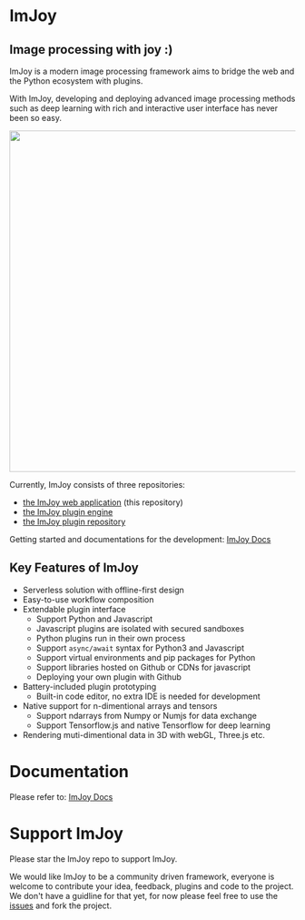 # ImJoy
## Image processing with joy :)

ImJoy is a modern image processing framework aims to bridge the web and the Python ecosystem with plugins.

With ImJoy, developing and deploying advanced image processing methods such as deep learning with rich and interactive user interface has never been so easy.

<img src="https://github.com/oeway/ImJoy/raw/master/docs/docs/asserts/imjoy-screenshot.png" width="600px"></img>

Currently, ImJoy consists of three repositories:
 * [the ImJoy web application](https://github.com/oeway/ImJoy/) (this repository)
 * [the ImJoy plugin engine](https://github.com/oeway/ImJoy-Python)
 * [the ImJoy plugin repository](https://github.com/oeway/ImJoy-Plugins)

Getting started and documentations for the development: [ImJoy Docs](https://imjoy.io/docs/#/overview)

## Key Features of ImJoy
 * Serverless solution with offline-first design
 * Easy-to-use workflow composition
 * Extendable plugin interface
   - Support Python and Javascript
   - Javascript plugins are isolated with secured sandboxes
   - Python plugins run in their own process
   - Support `async/await` syntax for Python3 and Javascript
   - Support virtual environments and pip packages for Python
   - Support libraries hosted on Github or CDNs for javascript
   - Deploying your own plugin with Github
 * Battery-included plugin prototyping
   - Built-in code editor, no extra IDE is needed for development
 * Native support for n-dimentional arrays and tensors
   - Support ndarrays from Numpy or Numjs for data exchange
   - Support Tensorflow.js and native Tensorflow for deep learning
 * Rendering muti-dimentional data in 3D with webGL, Three.js etc.

# Documentation

Please refer to: [ImJoy Docs](https://imjoy.io/docs/#/overview)

# Support ImJoy

Please star the ImJoy repo to support ImJoy.

We would like ImJoy to be a community driven framework, everyone is welcome to contribute your idea, feedback, plugins and code to the project. We don't have a guidline for that yet, for now please feel free to use the [issues](https://github.com/oeway/ImJoy/issues) and fork the project.
